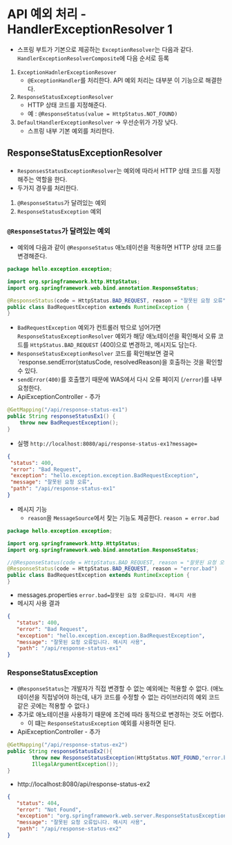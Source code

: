 # API 예외 처리 - HandlerExceptionResolver 1
- 스프링 부트가 기본으로 제공하는 `ExceptionResolver`는 다음과 같다.<br>
`HandlerExceptionResolverComposite`에 다음 순서로 등록
1. `ExceptionHadnlerExceptionResover`
    - `@ExceptionHandler`를 처리한다. API 예외 처리는 대부분 이 기능으로 해결한다.
2. `ResponseStatusExceptionResolver`
    - HTTP 상태 코드를 지정해준다.
    - 예 : `@ResponseStatus(value = HttpStatus.NOT_FOUND)`
3. `DefaultHandlerExceptionResolver` -> 우선순위가 가장 낮다.
    - 스프링 내부 기본 예외를 처리한다.
    
## ResponseStatusExceptionResolver
- `ResponsesStatusExceptionResolver`는 예외에 따라서 HTTP 상태 코드를 지정해주는 역할을 한다.
- 두가지 경우를 처리한다.
1. `@ResponseStatus`가 달려있는 예외
2. `ResponseStatusException` 예외

### `@ResponseStatus`가 달려있는 예외
- 예외에 다음과 같이 `@ResponseStatus` 애노테이션을 적용하면 HTTP 상태 코드를 변경해준다.
```java
package hello.exception.exception;

import org.springframework.http.HttpStatus;
import org.springframework.web.bind.annotation.ResponseStatus;

@ResponseStatus(code = HttpStatus.BAD_REQUEST, reason = "잘못된 요청 오류")
public class BadRequestException extends RuntimeException {
}
```
- `BadRequestException` 예외가 컨트롤러 밖으로 넘어가면 `ResponseStatusExceptionResolver`
예외가 해당 애노테이션을 확인해서 오류 코드를 `HttpStatus.BAD_REQUEST` (400)으로 변경하고,
메시지도 담는다.
- `ResponseStatusExceptionResolver` 코드를 확인해보면 결국 `response.sendError(statusCode, resolvedReason)을
호출하는 것을 확인할 수 있다.
- `sendError(400)`를 호출했기 때문에 WAS에서 다시 오류 페이지 (`/error`)를 내부 요청한다.
- ApiExceptionController - 추가
```java
@GetMapping("/api/response-status-ex1")
public String responseStatusEx1() {
    throw new BadRequestException();
}
```
- 실행 `http://localhost:8080/api/response-status-ex1?message=`
```json
{
 "status": 400,
 "error": "Bad Request",
 "exception": "hello.exception.exception.BadRequestException",
 "message": "잘못된 요청 오류",
 "path": "/api/response-status-ex1"
}
```
- 메시지 기능
   - `reason`을 `MessageSource`에서 찾는 기능도 제공한다. `reason = error.bad`
```java
package hello.exception.exception;

import org.springframework.http.HttpStatus;
import org.springframework.web.bind.annotation.ResponseStatus;

//@ResponseStatus(code = HttpStatus.BAD_REQUEST, reason = "잘못된 요청 오류")
@ResponseStatus(code = HttpStatus.BAD_REQUEST, reason = "error.bad")
public class BadRequestException extends RuntimeException {
}
```
- messages.properties
`error.bad=잘못된 요청 오류입니다. 메시지 사용`
- 메시지 사용 결과
```json
{
   "status": 400,
   "error": "Bad Request",
   "exception": "hello.exception.exception.BadRequestException",
   "message": "잘못된 요청 오류입니다. 메시지 사용",
   "path": "/api/response-status-ex1"
}
```

### ResponseStatusException
- `@ResponseStatus`는 개발자가 직접 변경할 수 없는 예외에는 적용할 수 없다. 
  (애노테이션을 직접넣어야 하는데, 내가 코드를 수정할 수 없는 라이브러리의 예외 코드 같은 곳에는 적용할 수 없다.)
- 추가로 애노테이션을 사용하기 때문에 조건에 따라 동적으로 변경하는 것도 어렵다.
   - 이 떄는 `ResponseStatusException` 예외를 사용하면 된다.
- ApiExceptionController - 추가
```java
@GetMapping("/api/response-status-ex2")
public String responseStatusEx2(){
        throw new ResponseStatusException(HttpStatus.NOT_FOUND,"error.bad",new
        IllegalArgumentException());
}
```
- http://localhost:8080/api/response-status-ex2
```json
{
   "status": 404,
   "error": "Not Found",
   "exception": "org.springframework.web.server.ResponseStatusException",
   "message": "잘못된 요청 오류입니다. 메시지 사용",
   "path": "/api/response-status-ex2"
}
```
